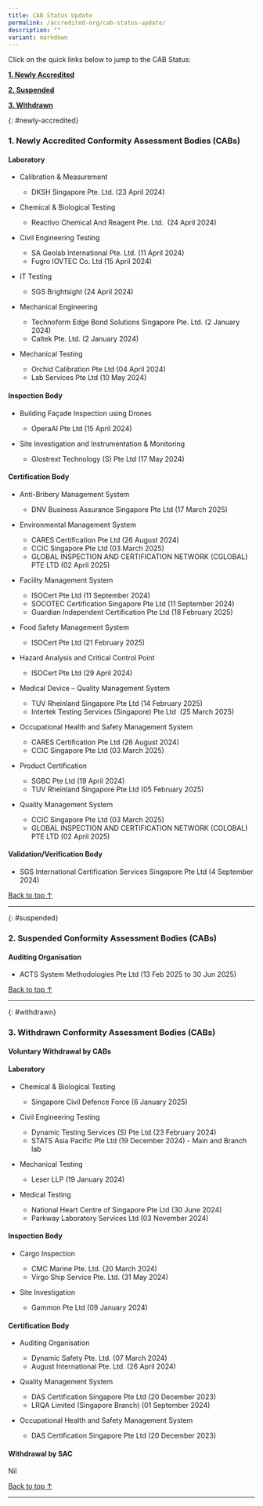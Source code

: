 ```yaml
---
title: CAB Status Update
permalink: /accredited-org/cab-status-update/
description: ""
variant: markdown
---
```

Click on the quick links below to jump to the CAB Status:

**[1. Newly Accredited](#newly-accredited)**

**[2. Suspended](#suspended)**

**[3. Withdrawn](#withdrawn)**




{: #newly-accredited}
### 1. Newly Accredited Conformity Assessment Bodies (CABs) 
   

#### Laboratory

* Calibration & Measurement
   * DKSH Singapore Pte. Ltd. (23 April 2024)

* Chemical & Biological Testing
   * Reactivo Chemical And Reagent Pte. Ltd.  (24 April 2024)

* Civil Engineering Testing
   * SA Geolab International Pte. Ltd. (11 April 2024)
   * Fugro IOVTEC Co. Ltd (15 April 2024)

* IT Testing
   * SGS Brightsight (24 April 2024)

* Mechanical Engineering
   * Technoform Edge Bond Solutions Singapore Pte. Ltd. (2 January 2024)
   * Caltek Pte. Ltd. (2 January 2024)

* Mechanical Testing
   * Orchid Calibration Pte Ltd (04 April 2024)
   * Lab Services Pte Ltd (10 May 2024)

#### Inspection Body

* Building Façade Inspection using Drones
   * OperaAI Pte Ltd (15 April 2024)

* Site Investigation and Instrumentation & Monitoring
   * Glostrext Technology (S) Pte Ltd (17 May 2024)

#### Certification Body

* Anti-Bribery Management System
  * DNV Business Assurance Singapore Pte Ltd (17 March 2025)

* Environmental Management System
   * CARES Certification Pte Ltd (26 August 2024)
   * CCIC Singapore Pte Ltd (03 March 2025)
   * GLOBAL INSPECTION AND CERTIFICATION NETWORK (CGLOBAL) 
      PTE LTD (02 April 2025)

* Facility Management System
   * ISOCert Pte Ltd (11 September 2024)
   * SOCOTEC Certification Singapore Pte Ltd (11 September 2024)
   * Guardian Independent Certification Pte Ltd (18 February 2025)

*  Food Safety Management System  
   * ISOCert Pte Ltd (21 February 2025)

* Hazard Analysis and Critical Control Point
   * ISOCert Pte Ltd (29 April 2024)
    
* Medical Device – Quality Management System
   *  TUV Rheinland Singapore Pte Ltd (14 February 2025)
   *  Intertek Testing Services (Singapore) Pte Ltd  (25 March 2025)
 
* Occupational Health and Safety Management System
   * CARES Certification Pte Ltd (26 August 2024)
   * CCIC Singapore Pte Ltd (03 March 2025)

* Product Certification
   * SGBC Pte Ltd (19 April 2024)
   * TUV Rheinland Singapore Pte Ltd (05 February 2025)

* Quality Management System
  * CCIC Singapore Pte Ltd (03 March 2025)
  * GLOBAL INSPECTION AND CERTIFICATION NETWORK (CGLOBAL) 
     PTE LTD (02 April 2025)

   
#### Validation/Verification Body
 
 * SGS International Certification Services Singapore Pte Ltd (4 September 2024)



[Back to top ↑](#top)

---

{: #suspended}
### 2. Suspended Conformity Assessment Bodies (CABs)

 
#### Auditing Organisation  
   * ACTS System Methodologies Pte Ltd (13 Feb 2025 to 30 Jun 2025)
  	 
  
[Back to top ↑](#top)

---

{: #withdrawn}
### 3. Withdrawn Conformity Assessment Bodies (CABs)


#### **Voluntary Withdrawal by CABs**


#### Laboratory

* Chemical & Biological Testing
  *  Singapore Civil Defence Force (6 January 2025)

* Civil Engineering Testing
  *  Dynamic Testing Services (S) Pte Ltd (23 February 2024)
  *  STATS Asia Pacific Pte Ltd (19 December 2024) - Main and Branch lab

* Mechanical Testing
  *  Leser LLP (19 January 2024)

* Medical Testing
  *  National Heart Centre of Singapore Pte Ltd (30 June 2024)
  *  Parkway Laboratory Services Ltd (03 November 2024)

#### Inspection Body

* Cargo Inspection
  * CMC Marine Pte. Ltd. (20 March 2024)
  * Virgo Ship Service Pte. Ltd. (31 May 2024)

* Site Investigation
  *  Gammon Pte Ltd (09 January 2024)

#### Certification Body

* Auditing Organisation
  * Dynamic Safety Pte. Ltd. (07 March 2024)
  * August International Pte. Ltd. (26 April 2024)

* Quality Management System
  * DAS Certification Singapore Pte Ltd (20 December 2023)
  * LRQA Limited (Singapore Branch) (01 September 2024)

* Occupational Health and Safety Management System
  * DAS Certification Singapore Pte Ltd (20 December 2023)


#### **Withdrawal by SAC**

Nil



[Back to top ↑](#top)






---